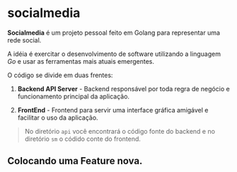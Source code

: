 # socialmedia

**Socialmedia** é um projeto pessoal feito em Golang para representar uma rede social.

A idéia é exercitar o desenvolvimento de software utilizando a linguagem *Go* e usar as ferramentas mais atuais emergentes.

O código se divide em duas frentes:

1. **Backend API Server** - Backend responsável por toda regra de negócio e funcionamento principal da aplicação.

2. **FrontEnd** - Frontend para servir uma interface gráfica amigável e facilitar o uso da aplicação.

> No diretório `api` você encontrará o código fonte do backend e no diretório `sm` o códido conte do frontend.

## Colocando uma Feature nova.
